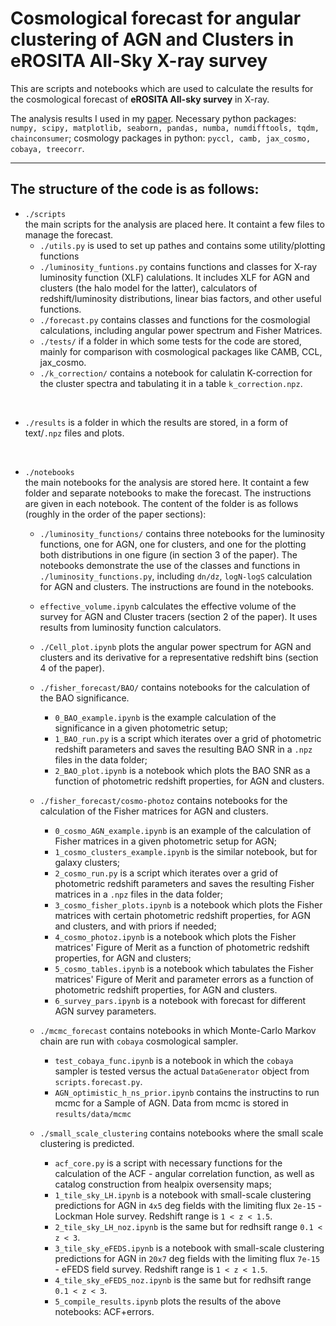# Cosmological forecast for  angular clustering of AGN and Clusters in eROSITA All-Sky X-ray survey


This are  scripts and notebooks which are used to calculate the  results for the cosmological forecast of **eROSITA All-sky survey** in  X-ray. 

The  analysis results I used in my [paper]().
Necessary python packages: `numpy, scipy, matplotlib, seaborn, pandas, numba, numdifftools, tqdm, chainconsumer`; cosmology packages in python: `pyccl, camb, jax_cosmo, cobaya, treecorr`.

------

## The structure of the code is as follows:

- `./scripts`  
  the main scripts for the analysis are placed here. It containt a few files to manage the forecast.
    * `./utils.py` is used to set up pathes and contains some utility/plotting functions
    * `./luminosity_funtions.py` contains functions and classes for X-ray  luminosity function (XLF) calulations. It includes XLF for AGN and clusters (the halo model for the latter), calculators of redshift/luminosity  distributions, linear bias factors, and other useful functions. 
    * `./forecast.py` contains classes and functions for the cosmologial calculations, including angular power spectrum and Fisher Matrices.
    * `./tests/` if a folder in which some tests for the code are stored, mainly for comparison with cosmological packages like CAMB, CCL, jax_cosmo.
    * `./k_correction/`  contains a notebook for calulatin K-correction for the cluster spectra and tabulating it in a table `k_correction.npz`.
    

<br>

- `./results` is a folder in which the results are stored, in a form of text/`.npz` files and plots.  

<br>

- `./notebooks`  
  the main notebooks for the analysis are stored here. It containt a few folder and separate notebooks to make the forecast. The instructions are given in each notebook.  The content of the folder is as follows (roughly in the order of  the paper sections):
    * `./luminosity_functions/`  contains three notebooks for the luminosity functions, one for AGN, one for clusters, and one for the plotting both distributions in one figure (in section 3 of the paper). The notebooks demonstrate the use of the classes and functions in `./luminosity_functions.py`, including `dn/dz`, `logN-logS` calculation for AGN and clusters. The instructions are found in the notebooks.
    * `effective_volume.ipynb` calculates the effective volume of the survey for AGN and Cluster tracers (section 2 of the paper). It uses  results from luminosity function calculators. 
    * `./Cell_plot.ipynb` plots the angular power spectrum for AGN and clusters and its derivative for a representative redshift bins (section 4 of the paper). 
    * `./fisher_forecast/BAO/` contains notebooks for the calculation of the BAO significance.
      * `0_BAO_example.ipynb` is the example calculation of the significance in a given photometric setup;
      * `1_BAO_run.py` is a script which iterates over a grid of photometric redshift parameters and saves the resulting BAO SNR in a `.npz` files in the data folder;
      * `2_BAO_plot.ipynb`  is a notebook which plots the BAO SNR as a function of  photometric redshift properties, for AGN and clusters.

  * `./fisher_forecast/cosmo-photoz` contains notebooks for the calculation of the Fisher matrices for AGN and clusters.
    * `0_cosmo_AGN_example.ipynb` is an example of the calculation of Fisher matrices in a given photometric setup for AGN;
    * `1_cosmo_clusters_example.ipynb` is the similar notebook, but for galaxy clusters; 
    * `2_cosmo_run.py` is a script which iterates over a grid of photometric redshift parameters and saves the resulting Fisher matrices in a `.npz` files in the data folder;
    * `3_cosmo_fisher_plots.ipynb`  is a notebook which plots the Fisher matrices with certain  photometric redshift properties, for AGN and clusters, and with priors if needed;
    * `4_cosmo_photoz.ipynb` is a notebook which plots the Fisher matrices' Figure of Merit as a function of  photometric redshift properties, for AGN and clusters;
    * `5_cosmo_tables.ipynb` is a notebook which tabulates the Fisher matrices' Figure of Merit and parameter errors as a function of  photometric redshift properties, for AGN and clusters.
    * `6_survey_pars.ipynb` is a notebook with forecast for different AGN survey parameters.
  * `./mcmc_forecast` contains notebooks in which Monte-Carlo Markov chain are run with `cobaya` cosmological sampler. 
    * `test_cobaya_func.ipynb` is a notebook in which the `cobaya` sampler is tested versus the actual `DataGenerator` object from `scripts.forecast.py`.
    * `AGN_optimistic_h_ns_prior.ipynb` contains the instructins to run mcmc for a Sample of AGN. Data from mcmc is stored in `results/data/mcmc`
  
  * `./small_scale_clustering` contains notebooks where the small scale clustering is predicted. 
    * `acf_core.py` is a script with necessary functions for the calculation of the ACF - angular correlation function, as well as catalog construction from healpix oversensity maps;
    * `1_tile_sky_LH.ipynb` is a notebook with small-scale clustering predictions for AGN in `4x5` deg fields with the limiting flux `2e-15` - Lockman Hole survey. Redshift range is `1 < z < 1.5`.
    * `2_tile_sky_LH_noz.ipynb` is the same but for redhsift range  `0.1 < z < 3`.
    * `3_tile_sky_eFEDS.ipynb` is a notebook with small-scale clustering predictions for AGN in `20x7` deg fields with the limiting flux `7e-15` - eFEDS field survey. Redshift range is `1 < z < 1.5`.
    * `4_tile_sky_eFEDS_noz.ipynb` is the same but for redhsift range  `0.1 < z < 3`.
    * `5_compile_results.ipynb` plots the results of the above notebooks: ACF+errors. 
